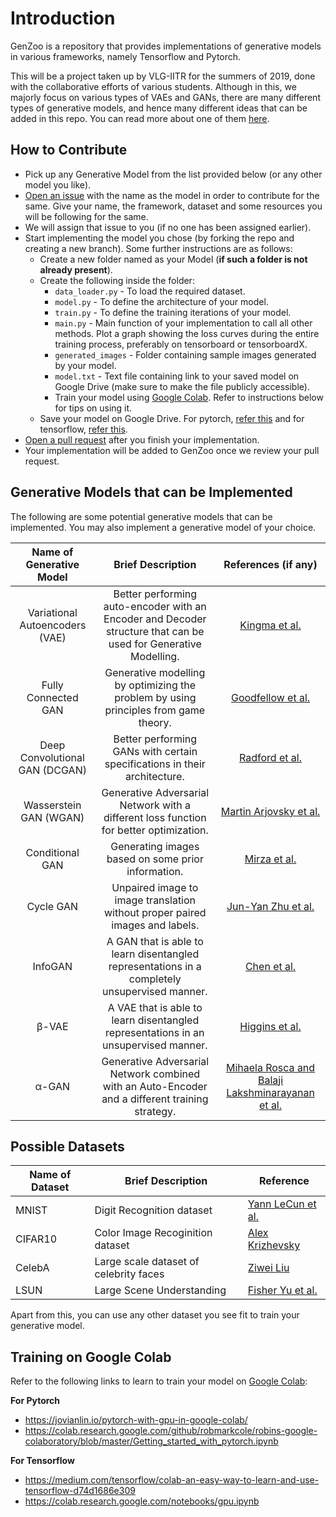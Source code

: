 # Introduction

GenZoo is a repository that provides implementations of generative models in various frameworks, namely Tensorflow and Pytorch. 

This will be a project taken up by VLG-IITR for the summers of 2019, done with the collaborative efforts of various students. Although in this, we majorly focus on various types of VAEs and GANs, there are many different types of generative models, and hence many different ideas that can be added in this repo. You can read more about one of them [here](https://lilianweng.github.io/lil-log/2018/10/13/flow-based-deep-generative-models.html).

## How to Contribute 

- Pick up any Generative Model from the list provided below (or any other model you like).
 - [Open an issue](https://help.github.com/en/articles/creating-an-issue]) with the name as the model in order to contribute for the same. Give your name, the framework, dataset and some resources you will be following for the same.
 - We will assign that issue to you (if no one has been assigned earlier).
 - Start implementing the model you chose (by forking the repo and creating a new branch). Some further instructions are as follows:
     - Create a new folder named as your Model (**if such a folder is not already present**).
     - Create the following inside the folder:
         - `data_loader.py` - To load the required dataset.
         - `model.py` - To define the architecture of your model.
         - `train.py` - To define the training iterations of your model.
         - `main.py` - Main function of your implementation to call all other methods. Plot a graph showing the loss curves during the entire training process, preferably on tensorboard or tensorboardX.
         - `generated_images` - Folder containing sample images generated by your model.
         - `model.txt` - Text file containing link to your saved model on Google Drive (make sure to make the file publicly accessible).
         - Train your model using [Google Colab](https://colab.research.google.com/). Refer to instructions below for tips on using it.
    - Save your model on Google Drive. For pytorch, [refer this](https://medium.com/@ml_kid/how-to-save-our-model-to-google-drive-and-reuse-it-2c1028058cb2) and for tensorflow, [refer this](https://medium.com/@rajath95/how-to-save-and-upload-deep-learning-machine-learning-models-in-google-colab-using-google-drive-eb2901937ae).
 - [Open a pull request](https://help.github.com/en/articles/creating-a-pull-request-from-a-fork) after you finish your implementation.
 - Your implementation will be added to GenZoo once we review your pull request.


## Generative Models that can be Implemented

The following are some potential generative models that can be implemented. You may also implement a generative model of your choice. 



| Name of Generative Model | Brief Description | References (if any) |
| :------------------------: | :-----------------: | :-------------------: |
| Variational Autoencoders (VAE) | Better performing auto-encoder with an Encoder and Decoder structure that can be used for Generative Modelling. | [Kingma et al.](https://arxiv.org/abs/1312.6114) |
| Fully Connected GAN | Generative modelling by optimizing the problem by using principles from game theory.| [Goodfellow et al.](https://arxiv.org/abs/1406.2661) |
| Deep Convolutional GAN (DCGAN) | Better performing GANs with certain specifications in their architecture. | [Radford et al.](https://arxiv.org/abs/1511.06434) |
| Wasserstein GAN (WGAN) | Generative Adversarial Network with a different loss function for better optimization. | [Martin Arjovsky et al.](https://arxiv.org/abs/1701.07875) |
| Conditional GAN | Generating images based on some prior information. | [Mirza et al.](https://arxiv.org/abs/1411.1784) |
| Cycle GAN | Unpaired image to image translation without proper paired images and labels. | [Jun-Yan Zhu et al.](https://arxiv.org/abs/1703.10593) |
| InfoGAN | A GAN that is able to learn disentangled representations in a completely unsupervised manner. | [Chen et al.](https://arxiv.org/abs/1606.03657) |
|  &#946;-VAE | A VAE that is able to learn disentangled representations in an unsupervised manner. | [Higgins et al.](https://openreview.net/references/pdf?id=Sy2fzU9gl) |
| &#945;-GAN | Generative Adversarial Network combined with an Auto-Encoder and a different training strategy. | [Mihaela Rosca and Balaji Lakshminarayanan et al.](https://arxiv.org/abs/1706.04987) |

## Possible Datasets

| Name of Dataset | Brief Description | Reference |
| --------------- | ----------------- | ------------------- |
| MNIST | Digit Recognition dataset | [Yann LeCun et al.](http://yann.lecun.com/exdb/mnist/) |
| CIFAR10 | Color Image Recoginition dataset | [Alex Krizhevsky](https://www.cs.toronto.edu/~kriz/learning-features-2009-TR.pdf) |
| CelebA | Large scale dataset of celebrity faces | [Ziwei Liu](http://mmlab.ie.cuhk.edu.hk/projects/CelebA.html)|
| LSUN | Large Scene Understanding | [Fisher Yu et al.](http://lsun.cs.princeton.edu/) |

Apart from this, you can use any other dataset you see fit to train your generative model.

## Training on Google Colab 

Refer to the following links to learn to train your model on [Google Colab](https://colab.research.google.com/):

**For Pytorch**

- https://jovianlin.io/pytorch-with-gpu-in-google-colab/
- https://colab.research.google.com/github/robmarkcole/robins-google-colaboratory/blob/master/Getting_started_with_pytorch.ipynb

**For Tensorflow**

- https://medium.com/tensorflow/colab-an-easy-way-to-learn-and-use-tensorflow-d74d1686e309
- https://colab.research.google.com/notebooks/gpu.ipynb


